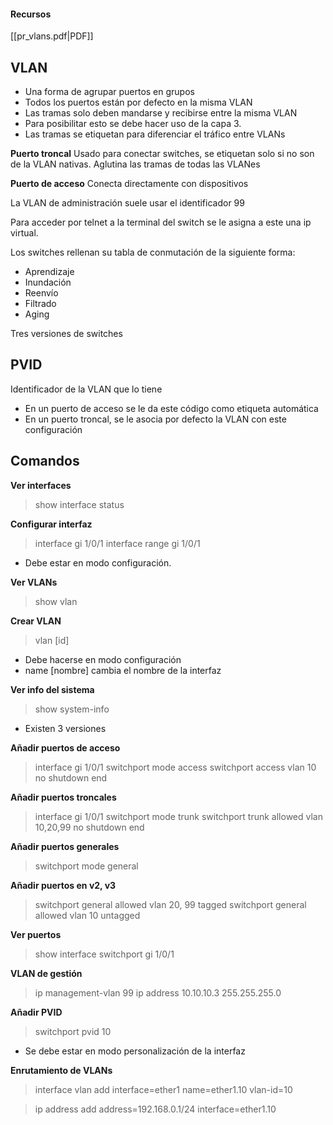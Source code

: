 #### Recursos
[[pr_vlans.pdf|PDF]]

## VLAN 
+ Una forma de agrupar puertos en grupos
+ Todos los puertos están por defecto en la misma VLAN
+ Las tramas solo deben mandarse y recibirse entre la misma VLAN
+ Para posibilitar esto se debe hacer uso de la capa 3.
+ Las tramas se etiquetan para diferenciar el tráfico entre VLANs

**Puerto troncal** Usado para conectar switches, se etiquetan solo si no son de la VLAN nativas. Aglutina las tramas de todas las VLANes

**Puerto de acceso** Conecta directamente con dispositivos

La VLAN de administración suele usar el identificador 99

Para acceder por telnet a la terminal del switch se le asigna a este una ip virtual.

Los switches rellenan su tabla de conmutación de la siguiente forma:
+ Aprendizaje
+ Inundación
+ Reenvío
+ Filtrado
+ Aging

Tres versiones de switches

## PVID
Identificador de la VLAN que lo tiene
+ En un puerto de acceso se le da este código como etiqueta automática
+ En un puerto troncal, se le asocia por defecto la VLAN con este configuración
## Comandos
**Ver interfaces**
> show interface status

**Configurar interfaz**
> interface gi 1/0/1
> interface range gi 1/0/1
+ Debe estar en modo configuración.

**Ver VLANs**
> show vlan

**Crear VLAN**
>vlan \[id\]
+ Debe hacerse en modo configuración
+ name \[nombre\] cambia el nombre de la interfaz

**Ver info del sistema**
> show system-info
+ Existen 3 versiones

**Añadir puertos de acceso**
> interface gi 1/0/1
> switchport mode access
> switchport access vlan 10
> no shutdown
> end

**Añadir puertos troncales**
> interface gi 1/0/1
> switchport mode trunk
> switchport trunk allowed vlan 10,20,99
> no shutdown
> end

**Añadir puertos generales**
> switchport mode general

**Añadir puertos en v2, v3**
> switchport general allowed vlan 20, 99 tagged
> switchport general allowed vlan 10 untagged

**Ver puertos**
> show interface switchport gi 1/0/1

**VLAN de gestión**
> ip management-vlan 99
> ip address 10.10.10.3 255.255.255.0

**Añadir PVID**
> switchport pvid 10
+ Se debe estar en modo personalización de la interfaz

**Enrutamiento de VLANs**
> interface vlan add interface=ether1 name=ether1.10 vlan-id=10

> ip address add address=192.168.0.1/24 interface=ether1.10